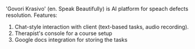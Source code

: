 'Govori Krasivo' (en. Speak Beautifully) is AI platform for speach defects resolution.
Features:
1. Chat-style interaction with client (text-based tasks, audio recording).
2. Therapist's console for a course setup
3. Google docs integration for storing the tasks
